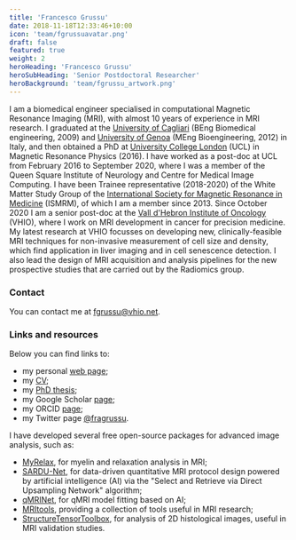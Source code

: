 ```yaml
---
title: 'Francesco Grussu'
date: 2018-11-18T12:33:46+10:00
icon: 'team/fgrussuavatar.png'
draft: false
featured: true
weight: 2
heroHeading: 'Francesco Grussu'
heroSubHeading: 'Senior Postdoctoral Researcher'
heroBackground: 'team/fgrussu_artwork.png'
---
```


I am a biomedical engineer specialised in computational Magnetic Resonance Imaging (MRI), with almost 10 years of experience in MRI research. I graduated at the [University of Cagliari](https://www.unica.it/unica/en/homepage.page) (BEng Biomedical engineering, 2009) and [University of Genoa](https://unige.it/en) (MEng Bioengineering, 2012) in Italy, and then obtained a PhD at [University College London](https://www.ucl.ac.uk/) (UCL) in Magnetic Resonance Physics (2016). I have worked as a post-doc at UCL from February 2016 to September 2020, where I was a member of the Queen Square Institute of Neurology and Centre for Medical Image Computing. I have been Trainee representative (2018-2020) of the White Matter Study Group of the [International Society for Magnetic Resonance in Medicine](https://www.ismrm.org/) (ISMRM), of which I am a member since 2013. Since October 2020 I am a senior post-doc at the [Vall d'Hebron Institute of Oncology](https://www.vhio.net/) (VHIO), where I work on MRI development in cancer for precision medicine. My latest research at VHIO focusses on developing new, clinically-feasible MRI techniques for non-invasive measurement of cell size and density, which find application in liver imaging and in cell senescence detection. I also lead the design of MRI acquisition and analysis pipelines for the new prospective studies that are carried out by the Radiomics group. 

### Contact
You can contact me at [fgrussu@vhio.net](mailto:fgrussu@vhio.net).


### Links and resources
Below you can find links to:
* my personal [web page](http://fragrussu.github.io);
* my [CV](http://fragrussu.github.io/mycv.pdf);
* my [PhD thesis](https://discovery.ucl.ac.uk/id/eprint/1477007/7/FGrussu_PhD_final_20160320.pdf);
* my Google Scholar [page](https://scholar.google.com/citations?user=Zj5Vt3YAAAAJ&hl=en&oi=ao);
* my ORCID [page](https://orcid.org/0000-0002-0945-3909); 
* my Twitter page [@fragrussu](https://twitter.com/fragrussu).

I have developed several free open-source packages for advanced image analysis, such as:
* [MyRelax](https://github.com/fragrussu/MyRelax), for myelin and relaxation analysis in MRI;
* [SARDU-Net](https://github.com/fragrussu/sardunet), for data-driven quantitative MRI protocol design powered by artificial intelligence (AI) via the "Select and Retrieve via Direct Upsampling Network" algorithm;
* [qMRINet](https://github.com/fragrussu/qMRINet), for qMRI model fitting based on AI;
* [MRItools](https://github.com/fragrussu/MRItools), providing a collection of tools useful in MRI research;
* [StructureTensorToolbox](https://github.com/fragrussu/StructureTensorToolbox), for analysis of 2D histological images, useful in MRI validation studies.
